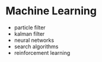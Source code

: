 # Machine Learning
* particle filter
* kalman filter
* neural networks
* search algorithms 
* reinforcement learning